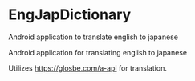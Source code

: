 # EngJapDictionary
Android application to translate english to japanese


Android application for translating english to japanese

Utilizes https://glosbe.com/a-api for translation.
